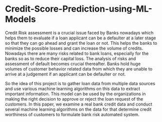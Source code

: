 # Credit-Score-Prediction-using-ML-Models

Credit Risk assessment is a crucial issue faced by Banks nowadays which helps them to evaluate if a loan applicant can be a defaulter at a later stage so that they can go ahead and 
grant the loan or not. This helps the banks to minimize the possible losses and can increase the volume of credits. Nowadays there are many risks related to bank loans, especially for 
the banks so as to reduce their capital loss. The analysis of risks and assessment of default becomes crucial thereafter. Banks hold huge volumes of customer behavior related data from 
which they are unable to arrive at a judgement if an applicant can be defaulter or not.

So the idea of this project is to gather loan data from multiple data sources and use various machine learning algorithms on this data to extract important information. This model can 
be used by the organizations in making the right decision to approve or reject the loan request of the customers. In this paper, we examine a real bank credit data and conduct several 
machine learning algorithms on the data for that determine credit worthiness of customers to formulate bank risk automated system.
